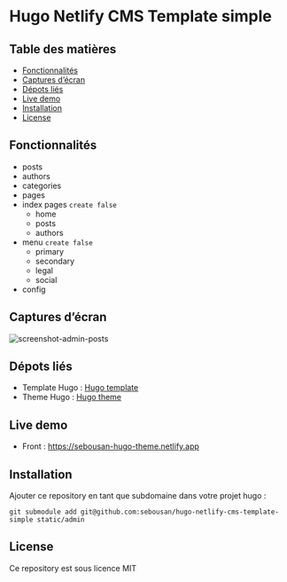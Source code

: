 # Hugo Netlify CMS Template simple

## Table des matières

- [Fonctionnalités](#fonctionnalités)
- [Captures d’écran](#captures-décran)
- [Dépots liés](#dépots-liés)
- [Live demo](#live-demo)
- [Installation](#installation)
- [License](#license)


## Fonctionnalités
- posts
- authors
- categories
- pages
- index pages `create false`
  - home
  - posts
  - authors
- menu `create false`
  - primary
  - secondary
  - legal
  - social  
- config

## Captures d’écran
![screenshot-admin-posts](https://user-images.githubusercontent.com/4457294/194070621-5cde9d70-54dd-4f48-a3cb-94869699c0ce.png)

## Dépots liés
* Template Hugo : [Hugo template](https://github.com/sebousan/hugo-template)
* Theme Hugo : [Hugo theme](https://github.com/sebousan/hugo-theme)

## Live demo
- Front : https://sebousan-hugo-theme.netlify.app

## Installation 
Ajouter ce repository en tant que subdomaine dans votre projet hugo :
```
git submodule add git@github.com:sebousan/hugo-netlify-cms-template-simple static/admin
```

## License
Ce repository est sous licence MIT
